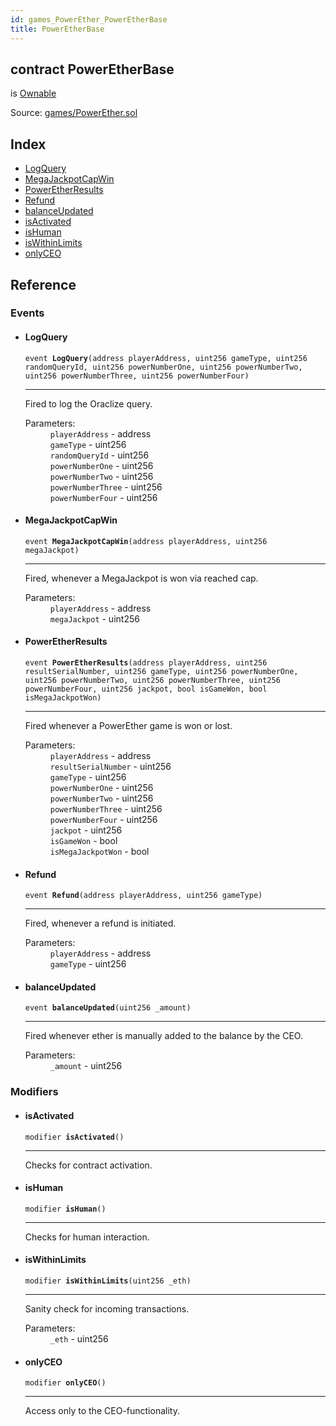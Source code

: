```yaml
---
id: games_PowerEther_PowerEtherBase
title: PowerEtherBase
---
```


<div class="contract-doc"><div class="contract"><h2 class="contract-header"><span class="contract-kind">contract</span> PowerEtherBase</h2><p class="base-contracts"><span>is</span> <a href="games_PowerEther_Ownable.html">Ownable</a></p><div class="source">Source: <a href="https://github.com/FriendlyUser/solidity-smart-contracts//blob/v0.1.0/contracts/games/PowerEther.sol" target="_blank">games/PowerEther.sol</a></div></div><div class="index"><h2>Index</h2><ul><li><a href="games_PowerEther_PowerEtherBase.html#LogQuery">LogQuery</a></li><li><a href="games_PowerEther_PowerEtherBase.html#MegaJackpotCapWin">MegaJackpotCapWin</a></li><li><a href="games_PowerEther_PowerEtherBase.html#PowerEtherResults">PowerEtherResults</a></li><li><a href="games_PowerEther_PowerEtherBase.html#Refund">Refund</a></li><li><a href="games_PowerEther_PowerEtherBase.html#balanceUpdated">balanceUpdated</a></li><li><a href="games_PowerEther_PowerEtherBase.html#isActivated">isActivated</a></li><li><a href="games_PowerEther_PowerEtherBase.html#isHuman">isHuman</a></li><li><a href="games_PowerEther_PowerEtherBase.html#isWithinLimits">isWithinLimits</a></li><li><a href="games_PowerEther_PowerEtherBase.html#onlyCEO">onlyCEO</a></li></ul></div><div class="reference"><h2>Reference</h2><div class="events"><h3>Events</h3><ul><li><div class="item event"><span id="LogQuery" class="anchor-marker"></span><h4 class="name">LogQuery</h4><div class="body"><code class="signature">event <strong>LogQuery</strong><span>(address playerAddress, uint256 gameType, uint256 randomQueryId, uint256 powerNumberOne, uint256 powerNumberTwo, uint256 powerNumberThree, uint256 powerNumberFour) </span></code><hr/><div class="description"><p>Fired to log the Oraclize query.</p></div><dl><dt><span class="label-parameters">Parameters:</span></dt><dd><div><code>playerAddress</code> - address</div><div><code>gameType</code> - uint256</div><div><code>randomQueryId</code> - uint256</div><div><code>powerNumberOne</code> - uint256</div><div><code>powerNumberTwo</code> - uint256</div><div><code>powerNumberThree</code> - uint256</div><div><code>powerNumberFour</code> - uint256</div></dd></dl></div></div></li><li><div class="item event"><span id="MegaJackpotCapWin" class="anchor-marker"></span><h4 class="name">MegaJackpotCapWin</h4><div class="body"><code class="signature">event <strong>MegaJackpotCapWin</strong><span>(address playerAddress, uint256 megaJackpot) </span></code><hr/><div class="description"><p>Fired, whenever a MegaJackpot is won via reached cap.</p></div><dl><dt><span class="label-parameters">Parameters:</span></dt><dd><div><code>playerAddress</code> - address</div><div><code>megaJackpot</code> - uint256</div></dd></dl></div></div></li><li><div class="item event"><span id="PowerEtherResults" class="anchor-marker"></span><h4 class="name">PowerEtherResults</h4><div class="body"><code class="signature">event <strong>PowerEtherResults</strong><span>(address playerAddress, uint256 resultSerialNumber, uint256 gameType, uint256 powerNumberOne, uint256 powerNumberTwo, uint256 powerNumberThree, uint256 powerNumberFour, uint256 jackpot, bool isGameWon, bool isMegaJackpotWon) </span></code><hr/><div class="description"><p>Fired whenever a PowerEther game is won or lost.</p></div><dl><dt><span class="label-parameters">Parameters:</span></dt><dd><div><code>playerAddress</code> - address</div><div><code>resultSerialNumber</code> - uint256</div><div><code>gameType</code> - uint256</div><div><code>powerNumberOne</code> - uint256</div><div><code>powerNumberTwo</code> - uint256</div><div><code>powerNumberThree</code> - uint256</div><div><code>powerNumberFour</code> - uint256</div><div><code>jackpot</code> - uint256</div><div><code>isGameWon</code> - bool</div><div><code>isMegaJackpotWon</code> - bool</div></dd></dl></div></div></li><li><div class="item event"><span id="Refund" class="anchor-marker"></span><h4 class="name">Refund</h4><div class="body"><code class="signature">event <strong>Refund</strong><span>(address playerAddress, uint256 gameType) </span></code><hr/><div class="description"><p>Fired, whenever a refund is initiated.</p></div><dl><dt><span class="label-parameters">Parameters:</span></dt><dd><div><code>playerAddress</code> - address</div><div><code>gameType</code> - uint256</div></dd></dl></div></div></li><li><div class="item event"><span id="balanceUpdated" class="anchor-marker"></span><h4 class="name">balanceUpdated</h4><div class="body"><code class="signature">event <strong>balanceUpdated</strong><span>(uint256 _amount) </span></code><hr/><div class="description"><p>Fired whenever ether is manually added to the balance by the CEO.</p></div><dl><dt><span class="label-parameters">Parameters:</span></dt><dd><div><code>_amount</code> - uint256</div></dd></dl></div></div></li></ul></div><div class="modifiers"><h3>Modifiers</h3><ul><li><div class="item modifier"><span id="isActivated" class="anchor-marker"></span><h4 class="name">isActivated</h4><div class="body"><code class="signature">modifier <strong>isActivated</strong><span>() </span></code><hr/><div class="description"><p>Checks for contract activation.</p></div></div></div></li><li><div class="item modifier"><span id="isHuman" class="anchor-marker"></span><h4 class="name">isHuman</h4><div class="body"><code class="signature">modifier <strong>isHuman</strong><span>() </span></code><hr/><div class="description"><p>Checks for human interaction.</p></div></div></div></li><li><div class="item modifier"><span id="isWithinLimits" class="anchor-marker"></span><h4 class="name">isWithinLimits</h4><div class="body"><code class="signature">modifier <strong>isWithinLimits</strong><span>(uint256 _eth) </span></code><hr/><div class="description"><p>Sanity check for incoming transactions.</p></div><dl><dt><span class="label-parameters">Parameters:</span></dt><dd><div><code>_eth</code> - uint256</div></dd></dl></div></div></li><li><div class="item modifier"><span id="onlyCEO" class="anchor-marker"></span><h4 class="name">onlyCEO</h4><div class="body"><code class="signature">modifier <strong>onlyCEO</strong><span>() </span></code><hr/><div class="description"><p>Access only to the CEO-functionality.</p></div></div></div></li></ul></div></div></div>
